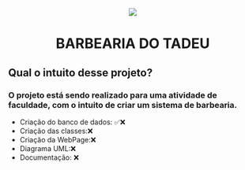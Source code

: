 

<div style="text-align:center"><img src="https://image.freepik.com/fotos-gratis/barber-trabalha-com-um-cortador-de-barba-cliente-hipster-cortando-o-cabelo-maos-de-um-cabeleireiro-com-um-cortador-de-barba-closeup-preto-e-branco_293990-319.jpg" /></div>
<center><h1>BARBEARIA DO TADEU</h1></center>

<h2>Qual o intuito desse projeto?</h2>
<h3>O projeto está sendo realizado para uma atividade de faculdade, com o intuito de criar um sistema de barbearia.</h3>

* Criação do banco de dados: ✅❌
* Criação das classes:❌
* Criação da WebPage:❌
* Diagrama UML:❌
* Documentação: ❌


